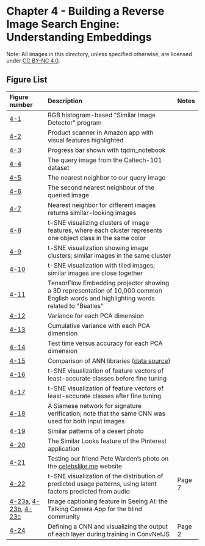 # Chapter 4 - Building a Reverse Image Search Engine: Understanding Embeddings

Note: All images in this directory, unless specified otherwise, are licensed under [CC BY-NC 4.0](https://creativecommons.org/licenses/by-nc/4.0/legalcode).

## Figure List

| Figure number | Description | Notes |
|:---|:---|:---|
| [4-1](1-rgb-histogram?raw=true) | RGB histogram-based "Similar Image Detector" program | |
| [4-2](2-amazon-scan.png?raw=true) | Product scanner in Amazon app with visual features highlighted | |
| [4-3](3-tqdm.png) | Progress bar shown with tqdm_notebook | |
| [4-4](4-original-image.png?raw=true) |The query image from the Caltech-101 dataset | |
| [4-5](5-first-result.png?raw=true) | The nearest neighbor to our query image | |
| [4-6](6-second-closest.png?raw=true) | The second nearest neighbour of the queried image | |
| [4-7](7-nearest-neighbors.png?raw=true) | Nearest neighbor for different images returns similar-looking images | |
| [4-8](8-tsne.png?raw=true) | t-SNE visualizing clusters of image features, where each cluster represents one object class in the same color | |
| [4-9](9-tsne-clusters.png?raw=true) | t-SNE visualization showing image clusters; similar images in the same cluster | |
| [4-10](10-tsne-grid.png?raw=true) | t-SNE visualization with tiled images; similar images are close together | |
| [4-11](11-tensorflow-embedding-projector.png?raw=true) | TensorFlow Embedding projector showing a 3D representation of 10,000 common English words and highlighting words related to "Beatles" | |
| [4-12](12-variance-vs-num-pca-dimensions.png?raw=true) | Variance for each PCA dimension |
| [4-13](13-cumulative-variance-vs-num-pca-dimensions.png?raw=true) | Cumulative variance with each PCA dimension | |
| [4-14](14-test-time-vs-accuracy.png?raw=true) | Test time versus accuracy for each PCA dimension | |
| [4-15](15-recall-vs-qps.png?raw=true) | Comparison of ANN libraries ([data source](http://ann-benchmarks.com/)) | |
| [4-16](16-before-finetune.png?raw=true) | t-SNE visualization of feature vectors of least-accurate classes before fine tuning | |
| [4-17](17-after-finetune.png?raw=true) | t-SNE visualization of feature vectors of least-accurate classes after fine tuning | |
| [4-18](18-siamese-network-flowchart.png?raw=true) | A Siamese network for signature verification; note that the same CNN was used for both input images | |
| [4-19](https://code.flickr.net/2017/03/07/introducing-similarity-search-at-flickr/) | Similar patterns of a desert photo | |
| [4-20](https://labs.pinterest.com/user/themes/pin_labs/assets/paper/visual_search_at_pinterest.pdf) | The Similar Looks feature of the Pinterest application | |
| [4-21](21-celebs-like-me.png?raw=true) | Testing our friend Pete Warden’s photo on the [celebslike.me](celebslike.me) website | |
| [4-22](https://papers.nips.cc/paper/5004-deep-content-based-music-recommendation.pdf) | t-SNE visualization of the distribution of predicted usage patterns, using latent factors predicted from audio | Page 7 |
| [4-23a](23a-image-captioning.png?raw=true), [4-23b](23b-image-captioning.png?raw=true), [4-23c](23c-image-captioning.png?raw=true) | Image captioning feature in Seeing AI: the Talking Camera App for the blind community | |
| [4-24](https://arxiv.org/pdf/1608.08716.pdf) | Defining a CNN and visualizing the output of each layer during training in ConvNetJS | Page 2 |